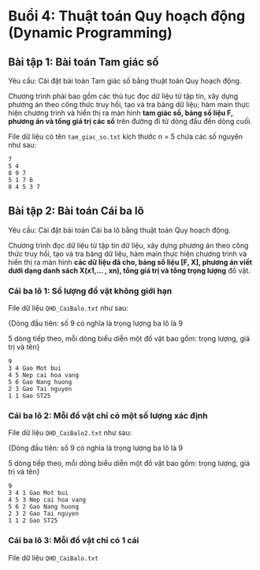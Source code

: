 # Buổi 4: Thuật toán Quy hoạch động (Dynamic Programming)
## Bài tập 1: Bài toán Tam giác số 
Yêu cầu: Cài đặt bài toán Tam giác số bằng thuật toán Quy hoạch động.

Chương trình phải bao gồm các thủ tục đọc dữ liệu từ tập tin, xây dựng phương án theo công thức truy hồi, tạo và tra bảng dữ liệu; hàm main thực hiện chương trình và hiển thị ra màn hình **tam giác số, bảng số liệu F, phương án và tổng giá trị các số** trên đường đi từ dòng đầu đến dòng cuối.

File dữ liệu có tên `tam_giac_so.txt` kích thước n = 5 chứa các số nguyên như sau:
```
7
5 4
8 9 7
5 1 7 6
8 4 5 3 7
```
## Bài tập 2: Bài toán Cái ba lô 
Yêu cầu: Cài đặt bài toán Cái ba lô bằng thuật toán Quy hoạch động.

Chương trình đọc dữ liệu từ tập tin dữ liệu, xây dựng phương án theo công thức truy hồi, tạo và tra bảng dữ liệu, hàm main thực hiện chương trình và hiển thị ra màn hình **các dữ liệu đã cho, bảng số liệu [F, X], phương án viết dưới dạng danh sách X(x1,... , xn), tổng giá trị và tổng trọng lượng** đồ vật.
### Cái ba lô 1: Số lượng đồ vật không giới hạn
File dữ liệu `QHD_CaiBalo.txt` như sau:

{Dòng đầu tiên: số 9 có nghĩa là trọng lượng ba lô là 9

5 dòng tiếp theo, mỗi dòng biểu diễn một đồ vật bao gồm: trọng lượng, giá trị và tên}
```
9
3 4 Gao Mot bui
4 5 Nep cai hoa vang
5 6 Gao Nang huong
2 3 Gao Tai nguyen
1 1 Gao ST25
```
### Cái ba lô 2: Mỗi đồ vật chỉ có một số lượng xác định
File dữ liệu `QHD_CaiBalo2.txt` như sau:

{Dòng đầu tiên: số 9 có nghĩa là trọng lượng ba lô là 9

5 dòng tiếp theo, mỗi dòng biểu diễn một đồ vật bao gồm: trọng lượng, giá trị và tên}
```
9
3 4 1 Gao Mot bui
4 5 3 Nep cai hoa vang
5 6 2 Gao Nang huong
2 3 2 Gao Tai nguyen
1 1 2 Gao ST25
```
### Cái ba lô 3: Mỗi đồ vật chỉ có 1 cái
File dữ liệu `QHD_CaiBalo.txt`
